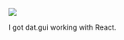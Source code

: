 ![](https://db-feed.s3.amazonaws.com/legacy/Screen_Shot_2017-07-02_at_3_33_39_PM-1499024064589.png)

I got dat.gui working with React.
